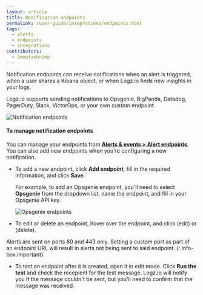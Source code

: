 ```yaml
---
layout: article
title: Notification endpoints
permalink: /user-guide/integrations/endpoints.html
tags:
  - alerts
  - endpoints
  - integrations
contributors:
  - imnotashrimp
---
```


Notification endpoints can receive notifications when an alert is triggered,
when a user shares a Kibana object,
or when Logz.io finds new insights in your logs.


Logz.io supports sending notifications to
Opsgenie, BigPanda, Datadog, PagerDuty, Slack, VictorOps, or your own custom endpoint.

![Notification endpoints](https://dytvr9ot2sszz.cloudfront.net/logz-docs/notification-endpoints/notification-endpoints.png)



#### To manage notification endpoints

You can manage your endpoints
from [**Alerts & events > Alert endpoints**](https://app.logz.io/#/dashboard/alerts/endpoints).
You can also add new endpoints when you're configuring a new notification.

* To add a new endpoint, click **Add endpoint**,
  fill in the required information,
  and click **Save**.

  For example, to add an Opsgenie endpoint, you'll need to select **Opsgenie** from the dropdown list, name the endpoint, and fill in your Opsgenie API key. 
  
  ![Opsgenie endpoints](https://dytvr9ot2sszz.cloudfront.net/logz-docs/notification-endpoints/opsgenie-endpoint.png)


* To edit or delete an endpoint,
  hover over the endpoint,
  and click <i class="li li-pencil"></i> (edit)
  or <i class="li li-trash"></i> (delete).

Alerts are sent on ports 80 and 443 only.
Setting a custom port as part of an endpoint URL
will result in alerts not being sent to said endpoint.
{:.info-box.important}

* To test an endpoint after it is created, open it in edit mode. 
Click **Run the test** and check the recepient for the test message. 
Logz.io will notify you if the message couldn't be sent, 
but you'll need to confirm that the message was received. 

